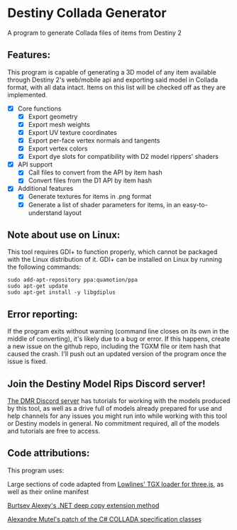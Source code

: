 # Destiny Collada Generator
 A program to generate Collada files of items from Destiny 2

## Features:
 This program is capable of generating a 3D model of any item available through Destiny 2's web/mobile api and exporting said model in Collada format, with all data intact. Items on this list will be checked off as they are implemented.
- [X] Core functions
	- [X] Export geometry
	- [X] Export mesh weights
	- [X] Export UV texture coordinates
	- [X] Export per-face vertex normals and tangents
	- [X] Export vertex colors
	- [X] Export dye slots for compatibility with D2 model rippers' shaders

- [X] API support
	- [X] Call files to convert from the API by item hash
	- [X] Convert files from the D1 API by item hash

- [X] Additional features
	- [X] Generate textures for items in .png format
	- [X] Generate a list of shader parameters for items, in an easy-to-understand layout
	
 ## Note about use on Linux:
 This tool requires GDI+ to function properly, which cannot be packaged with the Linux distribution of it. GDI+ can be installed on Linux by running the following commands:
```
sudo add-apt-repository ppa:quamotion/ppa
sudo apt-get update
sudo apt-get install -y libgdiplus
```

 ## Error reporting: 
 If the program exits without warning (command line closes on its own in the middle of converting), it's likely due to a bug or error. If this happens, create a new issue on the github repo, including the TGXM file or item hash that caused the crash. I'll push out an updated version of the program once the issue is fixed.
 
 ## Join the Destiny Model Rips Discord server!
 [The DMR Discord server](https://discord.gg/TsRah4t) has tutorials for working with the models produced by this tool, as well as a drive full of models already prepared for use and help channels for any issues you might run into while working with this tool or Destiny models in general. No commitment required, all of the models and tutorials are free to access.

 ## Code attributions:
 This program uses:

 Large sections of code adapted from [Lowlines' TGX loader for three.js](https://github.com/lowlines/destiny-tgx-loader), as well as their online manifest

 [Burtsev Alexey's .NET deep copy extension method](https://github.com/Burtsev-Alexey/net-object-deep-copy)

 [Alexandre Mutel's patch of the C# COLLADA specification classes](https://xoofx.com/blog/2010/08/24/import-and-export-3d-collada-files-with/)

